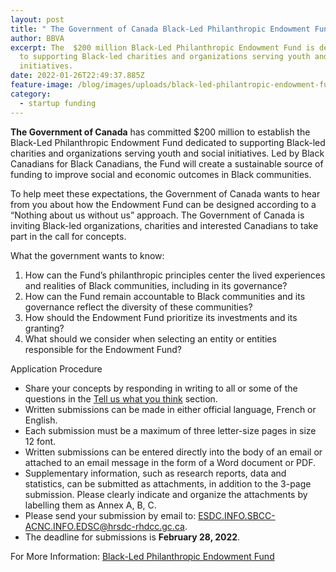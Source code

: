```yaml
---
layout: post
title: " The Government of Canada Black-Led Philanthropic Endowment Fund"
author: BBVA
excerpt: The  $200 million Black-Led Philanthropic Endowment Fund is dedicated
  to supporting Black-led charities and organizations serving youth and social
  initiatives.
date: 2022-01-26T22:49:37.885Z
feature-image: /blog/images/uploads/black-led-philantropic-endowment-fund.jpg
category:
  - startup funding
---
```

**The Government of Canada** has committed $200 million to establish the Black-Led Philanthropic Endowment Fund dedicated to supporting Black-led charities and organizations serving youth and social initiatives. Led by Black Canadians for Black Canadians, the Fund will create a sustainable source of funding to improve social and economic outcomes in Black communities.

To help meet these expectations, the Government of Canada wants to hear from you about how the Endowment Fund can be designed according to a “Nothing about us without us” approach. The Government of Canada is inviting Black-led organizations, charities and interested Canadians to take part in the call for concepts.

What the government wants to know:

1. How can the Fund’s philanthropic principles center the lived experiences and realities of Black communities, including in its governance?
2. How can the Fund remain accountable to Black communities and its governance reflect the diversity of these communities?
3. How should the Endowment Fund prioritize its investments and its granting?
4. What should we consider when selecting an entity or entities responsible for the Endowment Fund?

Application Procedure



* Share your concepts by responding in writing to all or some of the questions in the [Tell us what you think](https://www.canada.ca/en/canadian-heritage/campaigns/ideas-black-led-philanthropic-fund.html#a3) section.
* Written submissions can be made in either official language, French or English.
* Each submission must be a maximum of three letter-size pages in size 12 font.
* Written submissions can be entered directly into the body of an email or attached to an email message in the form of a Word document or PDF.
* Supplementary information, such as research reports, data and statistics, can be submitted as attachments, in addition to the 3-page submission. Please clearly indicate and organize the attachments by labelling them as Annex A, B, C.
* Please send your submission by email to: [ESDC.INFO.SBCC-ACNC.INFO.EDSC@hrsdc-rhdcc.gc.ca](mailto:ESDC.INFO.SBCC-ACNC.INFO.EDSC@hrsdc-rhdcc.gc.ca "Contact us").
* The deadline for submissions is **February 28, 2022**.

For More Information: [Black-Led Philanthropic Endowment Fund](https://www.canada.ca/en/canadian-heritage/campaigns/ideas-black-led-philanthropic-fund.html)